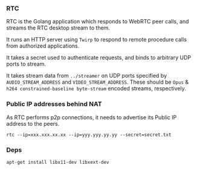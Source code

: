 ### RTC

RTC is the Golang application which responds to WebRTC peer calls, and streams the RTC desktop stream to them.

It runs an HTTP server using `Twirp` to respond to remote procedure calls from authorized applications.

It takes a secret used to authenticate requests, and binds to arbitrary UDP ports to stream.

It takes stream data from `../streamer` on UDP ports specified by `AUDIO_STREAM_ADDRESS` and `VIDEO_STREAM_ADDRESS`.
These should be `Opus` & `h264 constrained-baseline byte-stream` encoded streams, respectively.

### Public IP addresses behind NAT

As RTC performs p2p connections, it needs to advertise its Public IP address to the peers. 

`rtc --ip=xxx.xxx.xx.xx --ip=yyy.yyy.yy.yy --secret=secret.txt`

### Deps

`apt-get install libx11-dev libxext-dev`